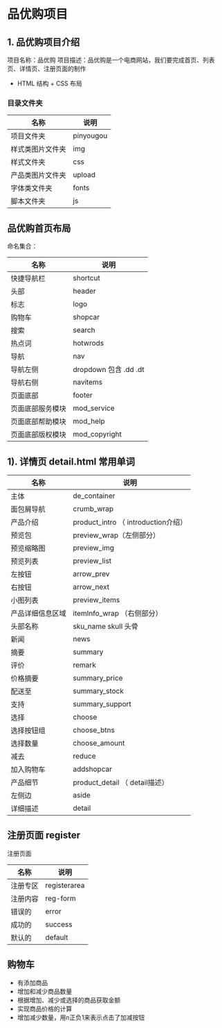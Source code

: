 # 品优购项目

## 1. 品优购项目介绍

项目名称：品优购
项目描述：品优购是一个电商网站，我们要完成首页、列表页、详情页、注册页面的制作
- HTML 结构 + CSS  布局
### 目录文件夹 

| 名称       | 说明        |
| -------- | --------- |
| 项目文件夹    | pinyougou |
| 样式类图片文件夹 | img       |
| 样式文件夹    | css       |
| 产品类图片文件夹 | upload    |
| 字体类文件夹   | fonts     |
| 脚本文件夹    | js        |

##  品优购首页布局

命名集合：

| 名称             | 说明                     |
| ---------------- | ------------------------ |
| 快捷导航栏       | shortcut                 |
| 头部             | header                   |
| 标志             | logo                     |
| 购物车           | shopcar                  |
| 搜索             | search                   |
| 热点词           | hotwrods                 |
| 导航             | nav                      |
| 导航左侧         | dropdown  包含  .dd  .dt |
| 导航右侧         | navitems                 |
| 页面底部         | footer                   |
| 页面底部服务模块 | mod_service              |
| 页面底部帮助模块 | mod_help                 |
| 页面底部版权模块 | mod_copyright            |

## 1). 详情页 detail.html  常用单词

| 名称             | 说明                                  |
| ---------------- | ------------------------------------- |
| 主体             | de_container                          |
| 面包屑导航       | crumb_wrap                            |
| 产品介绍         | product_intro   （ introduction介绍） |
| 预览包           | preview_wrap（左侧部分）              |
| 预览缩略图       | preview_img                           |
| 预览列表         | preview_list                          |
| 左按钮           | arrow_prev                            |
| 右按钮           | arrow_next                            |
| 小图列表         | preview_items                         |
| 产品详细信息区域 | itemInfo_wrap （右侧部分）            |
| 头部名称         | sku_name       skull  头骨            |
| 新闻             | news                                  |
| 摘要             | summary                               |
| 评价             | remark                                |
| 价格摘要         | summary_price                         |
| 配送至           | summary_stock                         |
| 支持             | summary_support                       |
| 选择             | choose                                |
| 选择按钮组       | choose_btns                           |
| 选择数量         | choose_amount                         |
| 减去             | reduce                                |
| 加入购物车       | addshopcar                            |
| 产品细节         | product_detail      （   detail描述） |
| 左侧边           | aside                                 |
| 详细描述         | detail                                |

## 注册页面 register

注册页面

| 名称   | 说明           |
| ---- | ------------ |
| 注册专区 | registerarea |
| 注册内容 | reg-form     |
| 错误的  | error        |
| 成功的  | success      |
| 默认的  | default      |

## 购物车

- 有添加商品
- 增加和减少商品数量
- 根据增加、减少或选择的商品获取金额
- 实现商品价格的计算
- 增加减少数量，用n正负1来表示点击了加减按钮
	
